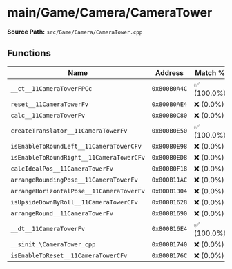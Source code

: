 # main/Game/Camera/CameraTower

**Source Path:** `src/Game/Camera/CameraTower.cpp`

## Functions

| Name | Address | Match % |
|------|---------|---------|
| `__ct__11CameraTowerFPCc` | `0x800B0A4C` | :white_check_mark: (100.0%) |
| `reset__11CameraTowerFv` | `0x800B0AE4` | :x: (0.0%) |
| `calc__11CameraTowerFv` | `0x800B0C80` | :x: (0.0%) |
| `createTranslator__11CameraTowerFv` | `0x800B0E50` | :white_check_mark: (100.0%) |
| `isEnableToRoundLeft__11CameraTowerCFv` | `0x800B0E98` | :x: (0.0%) |
| `isEnableToRoundRight__11CameraTowerCFv` | `0x800B0ED8` | :x: (0.0%) |
| `calcIdealPos__11CameraTowerFv` | `0x800B0F18` | :x: (0.0%) |
| `arrangeRoundingPose__11CameraTowerFv` | `0x800B11AC` | :x: (0.0%) |
| `arrangeHorizontalPose__11CameraTowerFv` | `0x800B1304` | :x: (0.0%) |
| `isUpsideDownByRoll__11CameraTowerCFv` | `0x800B1628` | :x: (0.0%) |
| `arrangeRound__11CameraTowerFv` | `0x800B1690` | :x: (0.0%) |
| `__dt__11CameraTowerFv` | `0x800B16E4` | :white_check_mark: (100.0%) |
| `__sinit_\CameraTower_cpp` | `0x800B1740` | :x: (0.0%) |
| `isEnableToReset__11CameraTowerCFv` | `0x800B176C` | :x: (0.0%) |